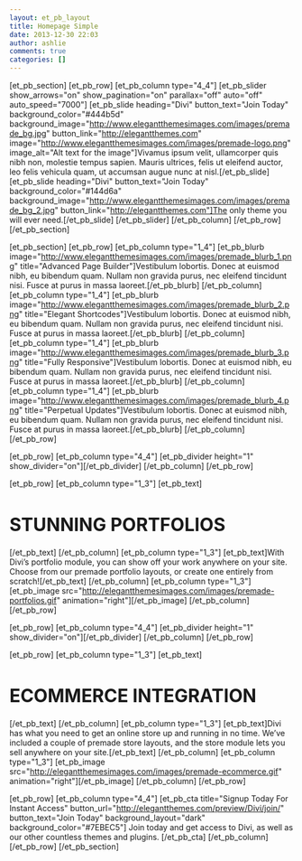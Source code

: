 ```yaml
---
layout: et_pb_layout
title: Homepage Simple
date: 2013-12-30 22:03
author: ashlie
comments: true
categories: []
---
```


[et_pb_section]
[et_pb_row]
[et_pb_column type="4_4"]
[et_pb_slider show_arrows="on" show_pagination="on" parallax="off" auto="off" auto_speed="7000"]
[et_pb_slide heading="Divi" button_text="Join Today" background_color="#444b5d" background_image="http://www.elegantthemesimages.com/images/premade_bg.jpg" button_link="http://elegantthemes.com" image="http://www.elegantthemesimages.com/images/premade-logo.png" image_alt="Alt text for the image"]Vivamus ipsum velit, ullamcorper quis nibh non, molestie tempus sapien. Mauris ultrices, felis ut eleifend auctor, leo felis vehicula quam, ut accumsan augue nunc at nisl.[/et_pb_slide]
[et_pb_slide heading="Divi" button_text="Join Today" background_color="#144d6a" background_image="http://www.elegantthemesimages.com/images/premade_bg_2.jpg" button_link="http://elegantthemes.com"]The only theme you will ever need.[/et_pb_slide]
[/et_pb_slider]
[/et_pb_column]
[/et_pb_row]
[/et_pb_section]

[et_pb_section]
[et_pb_row]
[et_pb_column type="1_4"]
[et_pb_blurb image="http://www.elegantthemesimages.com/images/premade_blurb_1.png"  title="Advanced Page Builder"]Vestibulum lobortis. Donec at euismod nibh, eu bibendum quam. Nullam non gravida purus, nec eleifend tincidunt nisi. Fusce at purus in massa laoreet.[/et_pb_blurb]
[/et_pb_column]
[et_pb_column type="1_4"]
[et_pb_blurb image="http://www.elegantthemesimages.com/images/premade_blurb_2.png"  title="Elegant Shortcodes"]Vestibulum lobortis. Donec at euismod nibh, eu bibendum quam. Nullam non gravida purus, nec eleifend tincidunt nisi. Fusce at purus in massa laoreet.[/et_pb_blurb]
[/et_pb_column]
[et_pb_column type="1_4"]
[et_pb_blurb image="http://www.elegantthemesimages.com/images/premade_blurb_3.png"  title="Fully Responsive"]Vestibulum lobortis. Donec at euismod nibh, eu bibendum quam. Nullam non gravida purus, nec eleifend tincidunt nisi. Fusce at purus in massa laoreet.[/et_pb_blurb]
[/et_pb_column]
[et_pb_column type="1_4"]
[et_pb_blurb image="http://www.elegantthemesimages.com/images/premade_blurb_4.png"  title="Perpetual Updates"]Vestibulum lobortis. Donec at euismod nibh, eu bibendum quam. Nullam non gravida purus, nec eleifend tincidunt nisi. Fusce at purus in massa laoreet.[/et_pb_blurb]
[/et_pb_column]
[/et_pb_row]


[et_pb_row]
[et_pb_column type="4_4"]
[et_pb_divider height="1" show_divider="on"][/et_pb_divider]
[/et_pb_column]
[/et_pb_row]

[et_pb_row]
[et_pb_column type="1_3"]
[et_pb_text]<h1 style="font-size: 32px;">STUNNING PORTFOLIOS</h1>[/et_pb_text]
[/et_pb_column]
[et_pb_column type="1_3"]
[et_pb_text]With Divi’s portfolio module, you can show off your work anywhere on your site. Choose from our premade portfolio layouts, or create one entirely from scratch![/et_pb_text]
[/et_pb_column]
[et_pb_column type="1_3"]
[et_pb_image src="http://elegantthemesimages.com/images/premade-portfolios.gif" animation="right"][/et_pb_image]
[/et_pb_column]
[/et_pb_row]

[et_pb_row]
[et_pb_column type="4_4"]
[et_pb_divider height="1" show_divider="on"][/et_pb_divider]
[/et_pb_column]
[/et_pb_row]

[et_pb_row]
[et_pb_column type="1_3"]
[et_pb_text]<h1 style="font-size: 32px;">ECOMMERCE INTEGRATION</h1>[/et_pb_text]
[/et_pb_column]
[et_pb_column type="1_3"]
[et_pb_text]Divi has what you need to get an online store up and running in no time. We’ve included a couple of premade store layouts, and the store module lets you sell anywhere on your site.[/et_pb_text]
[/et_pb_column]
[et_pb_column type="1_3"]
[et_pb_image src="http://elegantthemesimages.com/images/premade-ecommerce.gif" animation="right"][/et_pb_image]
[/et_pb_column]
[/et_pb_row]


[et_pb_row]
[et_pb_column type="4_4"]
[et_pb_cta title="Signup Today For Instant Access" button_url="http://elegantthemes.com/preview/Divi/join/" button_text="Join Today" background_layout="dark" background_color="#7EBEC5"]
Join today and get access to Divi, as well as our other countless themes and plugins.
[/et_pb_cta]
[/et_pb_column]
[/et_pb_row]
[/et_pb_section]
